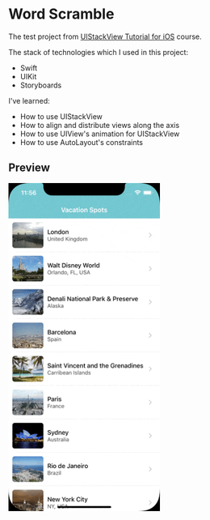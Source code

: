 # Word Scramble

The test project from [UIStackView Tutorial for iOS](https://www.raywenderlich.com/2198310-uistackview-tutorial-for-ios-introducing-stack-views) course.

The stack of technologies which I used in this project:
- Swift
- UIKit
- Storyboards

I've learned:
- How to use UIStackView
- How to align and distribute views along the axis
- How to use UIView's animation for UIStackView
- How to use AutoLayout's constraints

## Preview
<img src="https://github.com/azat-dev/ios-tutorials-uikit-2-uistackview/raw/master/preview.gif" width="300px"/>
